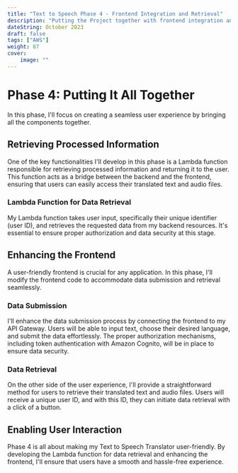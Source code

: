 ```yaml
---
title: "Text to Speech Phase 4 - Frontend Integration and Retrieval"
description: "Putting the Project together with frontend integration and retrieval."
dateString: October 2023
draft: false
tags: ["AWS"]
weight: 87
cover:
    image: ""
---
```


# Phase 4: Putting It All Together

In this phase, I'll focus on creating a seamless user experience by bringing all the components together.

## Retrieving Processed Information

One of the key functionalities I'll develop in this phase is a Lambda function responsible for retrieving processed information and returning it to the user. This function acts as a bridge between the backend and the frontend, ensuring that users can easily access their translated text and audio files.

### Lambda Function for Data Retrieval

My Lambda function takes user input, specifically their unique identifier (user ID), and retrieves the requested data from my backend resources. It's essential to ensure proper authorization and data security at this stage.

## Enhancing the Frontend

A user-friendly frontend is crucial for any application. In this phase, I'll modify the frontend code to accommodate data submission and retrieval seamlessly.

### Data Submission

I'll enhance the data submission process by connecting the frontend to my API Gateway. Users will be able to input text, choose their desired language, and submit the data effortlessly. The proper authorization mechanisms, including token authentication with Amazon Cognito, will be in place to ensure data security.

### Data Retrieval

On the other side of the user experience, I'll provide a straightforward method for users to retrieve their translated text and audio files. Users will receive a unique user ID, and with this ID, they can initiate data retrieval with a click of a button.

## Enabling User Interaction

Phase 4 is all about making my Text to Speech Translator user-friendly. By developing the Lambda function for data retrieval and enhancing the frontend, I'll ensure that users have a smooth and hassle-free experience.